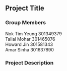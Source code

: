 ## Project Title

### Group Members
Nok Tim Yeung 301349379 <br>
Tallal Mohar 301465076 <br>
Howard Jin 301581343 <br>
Amar Sinha 301637890 <br>

### Project Description